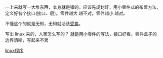 
一上来就写一大堆东西，本身就是错的。应该先规划好，用小零件式的布置方法，定义好各个接口(接口、层)。零件越大 越不对，零件越小 越对。

不懂这个的就是无知，无知就活该[受累](https://www.v2ex.com/t/355238)。

写出 linux 来的，人家怎么写的？ 就是用小零件的写法，接口好看，零件盒子的边界清晰，写起来不累


[linux程序](ttps://github.com/7900ms/0nottheater_deserted/blob/master/supplementary/鲁大师-系统管理-默认程序查看器.txt)
